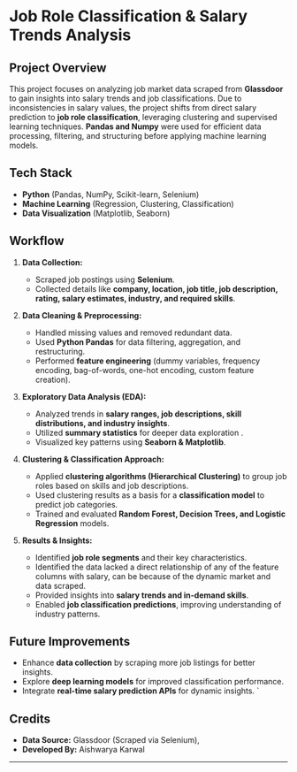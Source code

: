 # Job Role Classification & Salary Trends Analysis

## Project Overview
This project focuses on analyzing job market data scraped from **Glassdoor** to gain insights into salary trends and job classifications. Due to inconsistencies in salary values, the project shifts from direct salary prediction to **job role classification**, leveraging clustering and supervised learning techniques. **Pandas and Numpy** were used for efficient data processing, filtering, and structuring before applying machine learning models.

## Tech Stack
- **Python** (Pandas, NumPy, Scikit-learn, Selenium)
- **Machine Learning** (Regression, Clustering, Classification)
- **Data Visualization** (Matplotlib, Seaborn)

## Workflow
1. **Data Collection:**
   - Scraped job postings using **Selenium**.
   - Collected details like **company, location, job title, job description, rating, salary estimates, industry, and required skills**.
   
2. **Data Cleaning & Preprocessing:**
   - Handled missing values and removed redundant data.
   - Used **Python Pandas** for data filtering, aggregation, and restructuring.
   - Performed **feature engineering** (dummy variables, frequency encoding, bag-of-words, one-hot encoding, custom feature creation).
   
3. **Exploratory Data Analysis (EDA):**
   - Analyzed trends in **salary ranges, job descriptions, skill distributions, and industry insights**.
   - Utilized **summary statistics** for deeper data exploration .
   - Visualized key patterns using **Seaborn & Matplotlib**.
   
4. **Clustering & Classification Approach:**
   - Applied **clustering algorithms (Hierarchical Clustering)** to group job roles based on skills and job descriptions.
   - Used clustering results as a basis for a **classification model** to predict job categories.
   - Trained and evaluated **Random Forest, Decision Trees, and Logistic Regression** models.
   
5. **Results & Insights:**
   - Identified **job role segments** and their key characteristics.
   - Identified the data lacked a direct relationship of any of the feature columns with salary, can be because of the dynamic market and data scraped.
   - Provided insights into **salary trends and in-demand skills**.
   - Enabled **job classification predictions**, improving understanding of industry patterns.


## Future Improvements
- Enhance **data collection** by scraping more job listings for better insights.
- Explore **deep learning models** for improved classification performance.
- Integrate **real-time salary prediction APIs** for dynamic insights.
`

## Credits
- **Data Source:** Glassdoor (Scraped via Selenium), 
- **Developed By:** Aishwarya Karwal

-------------------------------------------------------------------------------------------------------------------------------------------------------------------------
